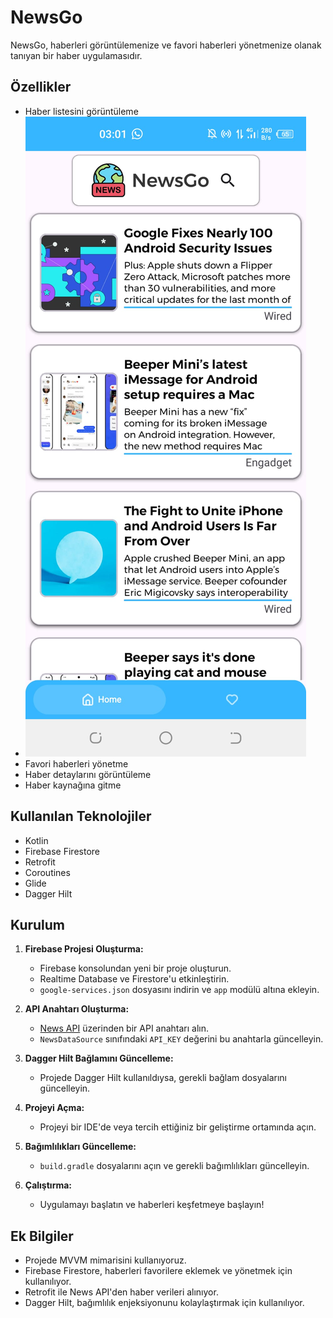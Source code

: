 # NewsGo

NewsGo, haberleri görüntülemenize ve favori haberleri yönetmenize olanak tanıyan bir haber uygulamasıdır.

## Özellikler

- Haber listesini görüntüleme
-  ![İmages](https://github.com/beyzaokutucu/News_Go/blob/215b166e3c17907785ae0fa18b15357222341e56/app/src/main/res/drawable/home.jpeg)
- Favori haberleri yönetme
- Haber detaylarını görüntüleme
- Haber kaynağına gitme

## Kullanılan Teknolojiler

- Kotlin
- Firebase Firestore
- Retrofit
- Coroutines
- Glide
- Dagger Hilt

## Kurulum

1. **Firebase Projesi Oluşturma:**
   - Firebase konsolundan yeni bir proje oluşturun.
   - Realtime Database ve Firestore'u etkinleştirin.
   - `google-services.json` dosyasını indirin ve `app` modülü altına ekleyin.

2. **API Anahtarı Oluşturma:**
   - [News API](https://newsapi.org/) üzerinden bir API anahtarı alın.
   - `NewsDataSource` sınıfındaki `API_KEY` değerini bu anahtarla güncelleyin.

3. **Dagger Hilt Bağlamını Güncelleme:**
   - Projede Dagger Hilt kullanıldıysa, gerekli bağlam dosyalarını güncelleyin.

4. **Projeyi Açma:**
   - Projeyi bir IDE'de veya tercih ettiğiniz bir geliştirme ortamında açın.

5. **Bağımlılıkları Güncelleme:**
   - `build.gradle` dosyalarını açın ve gerekli bağımlılıkları güncelleyin.

6. **Çalıştırma:**
   - Uygulamayı başlatın ve haberleri keşfetmeye başlayın!

## Ek Bilgiler

- Projede MVVM mimarisini kullanıyoruz.
- Firebase Firestore, haberleri favorilere eklemek ve yönetmek için kullanılıyor.
- Retrofit ile News API'den haber verileri alınıyor.
- Dagger Hilt, bağımlılık enjeksiyonunu kolaylaştırmak için kullanılıyor.

